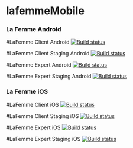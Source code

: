 # lafemmeMobile

### La Femme Android
#LaFemme Client Android
[![Build status](https://build.appcenter.ms/v0.1/apps/04a2614b-93ec-48f8-907e-57a98845c576/branches/master/badge)](https://appcenter.ms)

#LaFemme Client Staging Android
[![Build status](https://build.appcenter.ms/v0.1/apps/e6885542-793a-4e8d-88c2-66d4cd78a40e/branches/master/badge)](https://appcenter.ms)

#LaFemme Expert Android
[![Build status](https://build.appcenter.ms/v0.1/apps/99ddfcd8-a8f5-41e6-8309-89d3da5428cb/branches/master/badge)](https://appcenter.ms)

#LaFemme Expert Staging Android
[![Build status](https://build.appcenter.ms/v0.1/apps/164d35e2-c468-4311-bfaa-dab57efc5081/branches/master/badge)](https://appcenter.ms)

### La Femme iOS
#LaFemme Client iOS
[![Build status](https://build.appcenter.ms/v0.1/apps/4e985f8c-2ba3-4505-93e7-01c928921dd8/branches/master/badge)](https://appcenter.ms)

#LaFemme Client Staging iOS
[![Build status](https://build.appcenter.ms/v0.1/apps/f6b0e471-d537-41fc-9800-afe6879d64dd/branches/master/badge)](https://appcenter.ms)

#LaFemme Expert iOS
[![Build status](https://build.appcenter.ms/v0.1/apps/32550454-83da-413d-9373-39e7e846d9cb/branches/master/badge)](https://appcenter.ms)

#LaFemme Expert Staging iOS
[![Build status](https://build.appcenter.ms/v0.1/apps/1bfdcfab-75ca-4719-b6c5-6359f50de4e2/branches/master/badge)](https://appcenter.ms)
